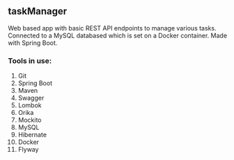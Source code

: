 ## taskManager
Web based app with basic REST API endpoints to manage various tasks. Connected to a MySQL databased which is set on a Docker container. Made with Spring Boot.

### Tools in use:
1. Git
2. Spring Boot
3. Maven
4. Swagger
5. Lombok
6. Orika
7. Mockito
8. MySQL
9. Hibernate
10. Docker
11. Flyway